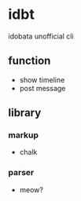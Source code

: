 # idbt

idobata unofficial cli

## function

* show timeline 
* post message

## library

### markup
* chalk

### parser

* meow?